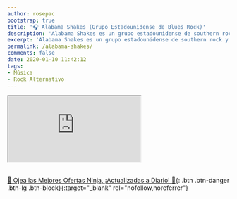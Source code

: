 ```yaml
---
author: rosepac
bootstrap: true
title: '🎧 Alabama Shakes (Grupo Estadounidense de Blues Rock)'
description: 'Alabama Shakes es un grupo estadounidense de southern rock y blues-rock, formado en Athens, Alabama en 2009.'
excerpt: 'Alabama Shakes es un grupo estadounidense de southern rock y blues-rock, formado en Athens, Alabama en 2009.'
permalink: /alabama-shakes/
comments: false
date: 2020-01-10 11:42:12
tags:
- Música
- Rock Alternativo
---
```


<div class="embed-responsive embed-responsive-16by9">
  <iframe class="embed-responsive-item" src="https://www.youtube-nocookie.com/embed/playlist?list=PL1iKKG2InMPhpGrPAgpa9sevZRm7Cow8b?rel=0" allowfullscreen></iframe>
</div><br/>

[🎁 Ojea las Mejores Ofertas Ninja, ¡Actualizadas a Diario! 🛒](https://www.amazon.es/shop/cibercursos "Los Mejores Chollos de Amazon, Ofertas Flash, Black Monday y Amazon Prime Day"){: .btn .btn-danger .btn-lg .btn-block}{:target="_blank" rel="nofollow,noreferrer"}